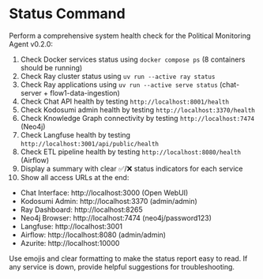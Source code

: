 # Status Command

Perform a comprehensive system health check for the Political Monitoring Agent v0.2.0:

1. Check Docker services status using `docker compose ps` (8 containers should be running)
2. Check Ray cluster status using `uv run --active ray status`
3. Check Ray applications using `uv run --active serve status` (chat-server + flow1-data-ingestion)
4. Check Chat API health by testing `http://localhost:8001/health`
5. Check Kodosumi admin health by testing `http://localhost:3370/health`
6. Check Knowledge Graph connectivity by testing `http://localhost:7474` (Neo4j)
7. Check Langfuse health by testing `http://localhost:3001/api/public/health`
8. Check ETL pipeline health by testing `http://localhost:8080/health` (Airflow)
9. Display a summary with clear ✅/❌ status indicators for each service
10. Show all access URLs at the end:
   - Chat Interface: http://localhost:3000 (Open WebUI)
   - Kodosumi Admin: http://localhost:3370 (admin/admin)
   - Ray Dashboard: http://localhost:8265
   - Neo4j Browser: http://localhost:7474 (neo4j/password123)
   - Langfuse: http://localhost:3001
   - Airflow: http://localhost:8080 (admin/admin)
   - Azurite: http://localhost:10000

Use emojis and clear formatting to make the status report easy to read. If any service is down, provide helpful suggestions for troubleshooting.